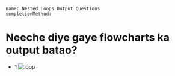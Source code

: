 ```ngMeta
name: Nested Loops Output Questions
completionMethod: 

```

# Neeche diye gaye flowcharts ka output batao?

- 1 ![loop](../4thNested-Loop.png)


